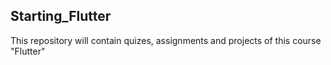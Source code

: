## Starting_Flutter ##

 This repository will contain quizes, assignments and projects of this course "Flutter"
